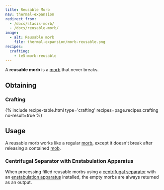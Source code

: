 ```yaml
---
title: Reusable Morb
nav: thermal-expansion
redirect_from:
  - /docs/stasis-morb/
  - /docs/reusable-morb/
image:
  - alt: Reusable morb
    file: thermal-expansion/morb-reusable.png
recipes:
  crafting:
    - te5-morb-reusable
---
```


A **reusable morb** is a [morb](/docs/thermal-expansion/morb/) that never breaks.


Obtaining
---------

### Crafting
{% include recipe-table.html type='crafting' recipes=page.recipes.crafting no-result=true %}


Usage
-----

A reusable morb works like a regular [morb](/docs/thermal-expansion/morb/), except it doesn't
break after releasing a contained [mob](https://minecraft.gamepedia.com/Mob).

### Centrifugal Separator with Enstabulation Apparatus
When processing filled reusable morbs using a [centrifugal
separator](/docs/thermal-expansion/centrifugal-separator/) with an
[enstabulation
apparatus](/docs/thermal-expansion/augment-enstabulation-apparatus/) installed,
the empty morbs are always returned as an output.
